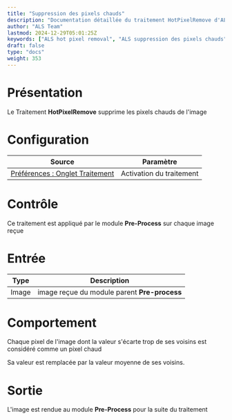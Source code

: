 ```yaml
---
title: "Suppression des pixels chauds"
description: "Documentation détaillée du traitement HotPixelRemove d'ALS"
author: "ALS Team"
lastmod: 2024-12-29T05:01:25Z
keywords: ["ALS hot pixel removal", "ALS suppression des pixels chauds"]
draft: false
type: "docs"
weight: 353
---
```


# Présentation

Le Traitement **HotPixelRemove** supprime les pixels chauds de l'image

# Configuration

| Source                                                                         | Paramètre                |
|--------------------------------------------------------------------------------|--------------------------|
| [Préférences : Onglet Traitement](../../../preferences/processing/#hot-remove) | Activation du traitement |  

# Contrôle

Ce traitement est appliqué par le module **Pre-Process** sur chaque image reçue

# Entrée

| Type  | Description                                  |
|-------|----------------------------------------------|
| Image | image reçue du module parent **Pre-process** |


# Comportement

Chaque pixel de l'image dont la valeur s'écarte trop de ses voisins est considéré comme un pixel chaud 

Sa valeur est remplacée par la valeur moyenne de ses voisins.

# Sortie

L'image est rendue au module **Pre-Process** pour la suite du traitement
